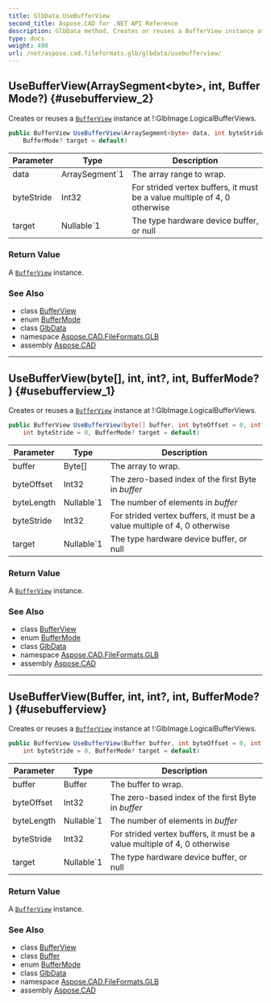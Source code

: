 ```yaml
---
title: GlbData.UseBufferView
second_title: Aspose.CAD for .NET API Reference
description: GlbData method. Creates or reuses a BufferView instance at GlbImage.LogicalBufferViews
type: docs
weight: 490
url: /net/aspose.cad.fileformats.glb/glbdata/usebufferview/
---
```

## UseBufferView(ArraySegment&lt;byte&gt;, int, BufferMode?) {#usebufferview_2}

Creates or reuses a [`BufferView`](../../bufferview/) instance at !:GlbImage.LogicalBufferViews.

```csharp
public BufferView UseBufferView(ArraySegment<byte> data, int byteStride = 0, 
    BufferMode? target = default)
```

| Parameter | Type | Description |
| --- | --- | --- |
| data | ArraySegment`1 | The array range to wrap. |
| byteStride | Int32 | For strided vertex buffers, it must be a value multiple of 4, 0 otherwise |
| target | Nullable`1 | The type hardware device buffer, or null |

### Return Value

A [`BufferView`](../../bufferview/) instance.

### See Also

* class [BufferView](../../bufferview/)
* enum [BufferMode](../../buffermode/)
* class [GlbData](../)
* namespace [Aspose.CAD.FileFormats.GLB](../../../aspose.cad.fileformats.glb/)
* assembly [Aspose.CAD](../../../)

---

## UseBufferView(byte[], int, int?, int, BufferMode?) {#usebufferview_1}

Creates or reuses a [`BufferView`](../../bufferview/) instance at !:GlbImage.LogicalBufferViews.

```csharp
public BufferView UseBufferView(byte[] buffer, int byteOffset = 0, int? byteLength = null, 
    int byteStride = 0, BufferMode? target = default)
```

| Parameter | Type | Description |
| --- | --- | --- |
| buffer | Byte[] | The array to wrap. |
| byteOffset | Int32 | The zero-based index of the first Byte in *buffer* |
| byteLength | Nullable`1 | The number of elements in *buffer* |
| byteStride | Int32 | For strided vertex buffers, it must be a value multiple of 4, 0 otherwise |
| target | Nullable`1 | The type hardware device buffer, or null |

### Return Value

A [`BufferView`](../../bufferview/) instance.

### See Also

* class [BufferView](../../bufferview/)
* enum [BufferMode](../../buffermode/)
* class [GlbData](../)
* namespace [Aspose.CAD.FileFormats.GLB](../../../aspose.cad.fileformats.glb/)
* assembly [Aspose.CAD](../../../)

---

## UseBufferView(Buffer, int, int?, int, BufferMode?) {#usebufferview}

Creates or reuses a [`BufferView`](../../bufferview/) instance at !:GlbImage.LogicalBufferViews.

```csharp
public BufferView UseBufferView(Buffer buffer, int byteOffset = 0, int? byteLength = null, 
    int byteStride = 0, BufferMode? target = default)
```

| Parameter | Type | Description |
| --- | --- | --- |
| buffer | Buffer | The buffer to wrap. |
| byteOffset | Int32 | The zero-based index of the first Byte in *buffer* |
| byteLength | Nullable`1 | The number of elements in *buffer* |
| byteStride | Int32 | For strided vertex buffers, it must be a value multiple of 4, 0 otherwise |
| target | Nullable`1 | The type hardware device buffer, or null |

### Return Value

A [`BufferView`](../../bufferview/) instance.

### See Also

* class [BufferView](../../bufferview/)
* class [Buffer](../../buffer/)
* enum [BufferMode](../../buffermode/)
* class [GlbData](../)
* namespace [Aspose.CAD.FileFormats.GLB](../../../aspose.cad.fileformats.glb/)
* assembly [Aspose.CAD](../../../)


